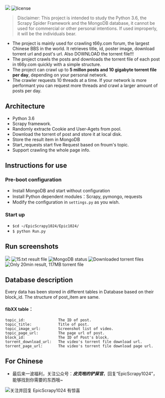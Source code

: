 
![][py3x]  ![license]

> Disclaimer: This project is intended to study the Python 3.6, the Scrapy Spider Framework and the MongoDB database, it cannot be used for commercial or other personal intentions. If used improperly, it will be the individuals bear.

* The project is mainly used for crawling t66y.com forum, the largest Chinese BBS in the world. It retrieves title, id, poster image, download torrent url and post's url. Also DOWNLOAD the torrent file!!!
* The project crawls the posts and downloads the torrent file of each post in t66y.com quickly with a simple structure.
* The project can crawl up to **5 millon posts and 10 gigabyte torrent file per day**, depending on your personal network.
* The crawler requests 10 threads at a time. If your network is more performant you can request more threads and crawl a larger amount of posts per day.


## Architecture

* Python 3.6
* Scrapy framework.
* Randomly extracte Cookie and User-Agets from pool.
* Download the torrent of post and store it at local disk.
* Store the result item in MongoDB
* Start_requests start five Request based on froum's topic.
* Support crawling the whole page info.


## Instructions for use

### Pre-boot configuration

* Install MongoDB and start without configuration
* Install Python dependent modules：Scrapy, pymongo, requests
* Modify the configuration in `settings.py` as you wish.

### Start up

* `$cd ~/EpicScrapy1024/Epic1024/`
* `$ python Run.py`


## Run screenshots
![](https://wx4.sinaimg.cn/mw1024/a726c4d3gy1fr9p3tn7pyg20sb0dl1ky.gif)
![15.txt result file](https://mmbiz.qpic.cn/mmbiz_png/jA4Qc7C9IZSP5NvCWOHL0yuZ8w5KyibISsVRic2XxECG7ZTArjGJew2YEdXNicSVTp5dGiaaaEKaMHxxHkSBc8SoFw/0?wx_fmt=png)
![MongoDB status](https://mmbiz.qpic.cn/mmbiz_png/jA4Qc7C9IZSP5NvCWOHL0yuZ8w5KyibISwvFicyK9A1rJffECHmlHzcKaiczowIRqU4dmcy2VKs0ib4QG3hC0w9ia1w/0?wx_fmt=png)
![Downloaded torrent files](https://mmbiz.qpic.cn/mmbiz_png/jA4Qc7C9IZSP5NvCWOHL0yuZ8w5KyibISseQ4lHD6ia9jsVutsY1ib6DT00SGtw0N1ojeNJB0geUnUXwdLtJjNbFg/0?wx_fmt=png)
![Only 20min result, 117MB torrent file](https://mmbiz.qpic.cn/mmbiz_png/jA4Qc7C9IZSP5NvCWOHL0yuZ8w5KyibIS6aq4pfC2O5FMOUKaia8QeNXLdtah4vph0eGtLKz2ABmaj7vyUgYzypg/0?wx_fmt=png)

## Database description

Every data has been stored in different tables in Database based on their block_id. The structure of post_item are same.

#### fibXX table：

    topic_id:               The ID of post.
    topic_title:            Title of post.
    topic_image_url:        Screenshot list of video.
    topic_page_url:         The page url of post.
    block_id:               The ID of Post's block.
    torrent_download_url:   The video's torrent file download url.
    torrent_page_url:       The video's torrent file download page url.

## For Chinese

* 最后来一波福利，关注公众号：***皮克啪的铲屎官***，回复“EpicScrapy1024”，能够找到你需要的东西哦~

![关注并回复 EpicScrapy1024 有惊喜](https://mmbiz.qpic.cn/mmbiz_jpg/jA4Qc7C9IZS5CU8Eicxw9K4kIY8BibzDJX6QiahNQ0wDC2HLheXWp6CpITXBWcxt6E4SRlxHJyrxNO6v6TlKMgeUg/0?wx_fmt=jpeg)




[py3x]: https://img.shields.io/badge/python-3.x-brightgreen.svg
[license]: https://img.shields.io/badge/license-MIT-blue.svg